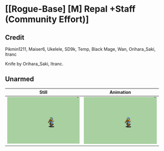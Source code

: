 # [\[Rogue-Base\] \[M\] Repal +Staff \(Community Effort\)]

## Credit

Pikmin1211, Maiser6, Ukelele, SD9k, Temp, Black Mage, Wan, Orihara_Saki, ltranc

Knife by Orihara_Saki, ltranc.

## Unarmed

| Still | Animation |
| :---: | :-------: |
| ![Unarmed still](./Unarmed_000.png) | ![Unarmed animation](./Unarmed.gif) |
